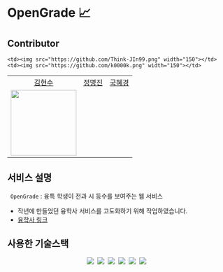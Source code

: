 # OpenGrade 📈



## Contributor

<table align="center">
  <tr align="center">
      <td><a href="https://github.com/rover0811">김현수</a></td>
    <td><a href="https://github.com/Think-JIn99">정명진</a></td>
    <td><a href="https://github.com/k0000k">국혜경</a></td>
  </tr>
  <tr align="center">
      <td><img src="https://github.com/rover0811.png" width="150"></td>

    <td><img src="https://github.com/Think-JIn99.png" width="150"></td>
    <td><img src="https://github.com/k0000k.png" width="150"></td>

  </tr>
</table>

## 서비스 설명
` OpenGrade` : 융특 학생이 전과 시 등수를 보여주는 웹 서비스

- 작년에 만들었던 융학사 서비스를 고도화하기 위해 작업하였습니다.
- [융학사 링크](https://convergencescore.imweb.me/?redirect=no&_gl=1*1flmdw8*_ga*MTcyNzc4MjQwNC4xNjQwNjEwOTU4*_ga_HP37L08LP3*MTY2ODA0NjA2NC43LjEuMTY2ODA0NjA2OS41NS4wLjA.&_ga=2.96404124.1448803029.1668046064-1727782404.1640610958&_gac=1.226739951.1668046064.CjwKCAiAvK2bBhB8EiwAZUbP1GztLzhdr9suUw9NQkRvL-36_1FH4qSiaNdwNqR96DlK-74D-y8K5hoCCK8QAvD_BwE)


## 사용한 기술스택
<p align="center">
<img src="https://img.shields.io/badge/html-blue?style=flat-square&logo=html5&logoColor=white"/></a>&nbsp
<img src="https://img.shields.io/badge/css-red?style=flat-square&logo=css3&logoColor=white"/></a>&nbsp
<img src="https://img.shields.io/badge/Javascript-orange?style=flat-square&logo=JavaScript&logoColor=white"/></a>&nbsp
<img src="https://img.shields.io/badge/React-blue?style=flat-square&logo=React&logoColor=white"/></a>&nbsp
<img src="https://img.shields.io/badge/ReactNative-66C5DF?style=flat-square&logo=React&logoColor=white"/></a>&nbsp
<img src="https://img.shields.io/badge/Python-0B99D6?style=flat-square&logo=Python&logoColor=white"/></a>&nbsp
</p>
